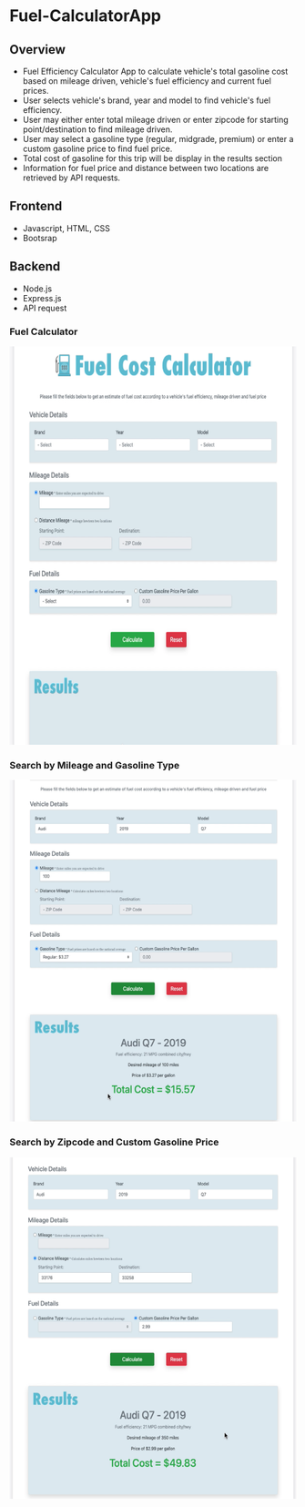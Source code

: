 # Fuel-CalculatorApp

## Overview
- Fuel Efficiency Calculator App to calculate vehicle's total gasoline cost based on mileage driven, vehicle's fuel efficiency and current fuel prices.
- User selects vehicle's brand, year and model to find vehicle's fuel efficiency.
- User may either enter total mileage driven or enter zipcode for starting point/destination to find mileage driven.
- User may select a gasoline type (regular, midgrade, premium) or enter a custom gasoline price to find fuel price.
- Total cost of gasoline for this trip will be display in the results section
- Information for fuel price and distance between two locations are retrieved by API requests. 

## Frontend
- Javascript, HTML, CSS
- Bootsrap

## Backend
- Node.js
- Express.js
- API request

### Fuel Calculator
<img src="https://github.com/AnnaBKC/Fuel-CalculatorApp/blob/main/appScreenshot/calculator-app.png" height=700>

### Search by Mileage and Gasoline Type
<img src="https://github.com/AnnaBKC/Fuel-CalculatorApp/blob/main/appScreenshot/mileage-gasType.png" height=600>

### Search by Zipcode and Custom Gasoline Price
<img src="https://github.com/AnnaBKC/Fuel-CalculatorApp/blob/main/appScreenshot/zip-customGas.png" height=600>
